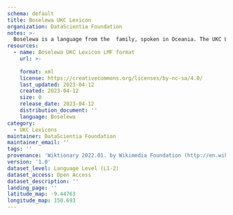 ```yaml
---
schema: default
title: Boselewa UKC Lexicon
organization: DataScientia Foundation
notes: >-
  Boselewa is a language from the  family, spoken in Oceania. The UKC Lexicon of Boselewa is represented as a lexico-semantic network. It consists of words, word senses, synsets, as well as sense-level and synset-level relationships.
resources:
  - name: Boselewa UKC Lexicon LMF format
    url: >-
      
    format: xml
    license: https://creativecommons.org/licenses/by-nc-sa/4.0/
    last_updated: 2023-04-12
    created: 2023-04-12
    size: 0
    release_date: 2023-04-12
    distribution_document: ''
    language: Boselewa
category:
  - UKC Lexicons
maintainer: DataScientia Foundation
maintainer_email: ''
tags: ''
provenance: 'Wiktionary 2022.01. by Wikimedia Foundation (http://en.wiktionary.org); Princeton WordNet 2.1 by Princeton University (https://wordnet.princeton.edu)'
version: '1.0'
dataset_level: Language Level (L1-2)
dataset_access: Open Access
dataset_description: ''
landing_page: ''
latitude_map: -9.44763
longitude_map: 150.693
---
```

